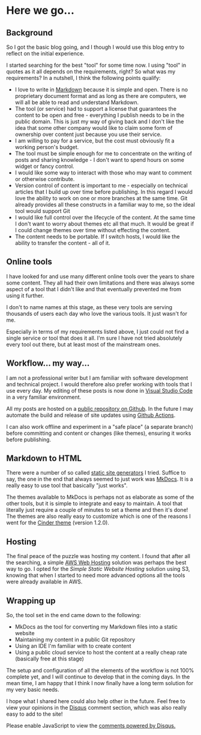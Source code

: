 # Here we go...

## Background

So I got the basic blog going, and I though I would use this blog entry to reflect on the initial experience.

I started searching for the best "tool" for some time now. I using "tool" in quotes as it all depends on the requirements, right? So what was my requirements? In a nutshell, I think the following points qualify:

* I love to write in [Markdown](https://www.markdownguide.org/) because it is simple and open. There is no proprietary document format and as long as there are computers, we will all be able to read and understand Markdown.
* The tool (or service) had to support a license that guarantees the content to be open and free - everything I publish needs to be in the public domain. This is just my way of giving back and I don't like the idea that some other company would like to claim some form of ownership over content just because you use their service.
* I am willing to pay for a service, but the cost must obviously fit a working person's budget.
* The tool must be simple enough for me to concentrate on the writing of posts and sharing knowledge - I don't want to spend hours on some widget or fancy control.
* I would like some way to interact with those who may want to comment or otherwise contribute.
* Version control of content is important to me - especially on technical articles that I build up over time before publishing. In this regard I would love the ability to work on one or more branches at the same time. Git already provides all these constructs in a familiar way to me, so the ideal tool would support Git
* I would like full control over the lifecycle of the content. At the same time I don't want to worry about themes etc all that much. It would be great if I could change themes over time without effecting the content.
* The content needs to be portable. If I switch hosts, I would like the ability to transfer the content - all of it.

## Online tools

I have looked for and use many different online tools over the years to share some content. They all had their own limitations and there was always some aspect of a tool that I didn't like and that eventually prevented me from using it further.

I don't to name names at this stage, as these very tools are serving thousands of users each day who love the various tools. It just wasn't for me.

Especially in terms of my requirements listed above, I just could not find a single service or tool that does it all. I'm sure I have not tried absolutely every tool out there, but at least most of the mainstream ones.

## Workflow... my way...

I am not a professional writer but I am familiar with software development and technical project. I would therefore also prefer working with tools that I use every day. My editing of these posts is now done in [Visual Studio Code](https://code.visualstudio.com/) in a very familiar environment.

All my posts are hosted on a [public repository on Github](https://github.com/nicc777/nicc777-com-site/). In the future I may automate the build and release of site updates using [Github Actions](https://github.com/features/actions).

I can also work offline and experiment in a "safe place" (a separate branch) before committing and content or changes (like themes), ensuring it works before publishing.

## Markdown to HTML

There were a number of so called [static site generators](https://www.techradar.com/best/static-site-generators) I tried. Suffice to say, the one in the end that always seemed to just work was [MkDocs](https://www.mkdocs.org/). It is a really easy to use tool that basically "just works".

The themes available to MkDocs is perhaps not as elaborate as some of the other tools, but it is simple to integrate and easy to maintain. A tool that literally just require a couple of minutes to set a theme and then it's done! The themes are also really easy to customize which is one of the reasons I went for the [Cinder theme](https://sourcefoundry.org/cinder/) (version 1.2.0).

## Hosting

The final peace of the puzzle was hosting my content. I found that after all the searching, a simple [AWS Web Hosting](https://aws.amazon.com/websites/) solution was perhaps the best way to go. I opted for the _Simple Static Website Hosting_ solution using S3, knowing that when I started to need more advanced options all the tools were already available in AWS.

## Wrapping up

So, the tool set in the end came down to the following:

* MkDocs as the tool for converting my Markdown files into a static website
* Maintaining my content in a public Git repository
* Using an IDE I'm familiar with to create content
* Using a public cloud service to host the content at a really cheap rate (basically free at this stage)

The setup and configuration of all the elements of the workflow is not 100% complete yet, and I will continue to develop that in the coming days. In the mean time, I am happy that I think I now finally have a long term solution for my very basic needs.

I hope what I shared here could also help other in the future. Feel free to view your opinions in the [Disqus](https://disqus.com/) comment section, which was also really easy to add to the site!


<div id="disqus_thread"></div>
<script>
    /**
    *  RECOMMENDED CONFIGURATION VARIABLES: EDIT AND UNCOMMENT THE SECTION BELOW TO INSERT DYNAMIC VALUES FROM YOUR PLATFORM OR CMS.
    *  LEARN WHY DEFINING THESE VARIABLES IS IMPORTANT: https://disqus.com/admin/universalcode/#configuration-variables    */
    /*
    var disqus_config = function () {
    this.page.url = PAGE_URL;  // Replace PAGE_URL with your page's canonical URL variable
    this.page.identifier = PAGE_IDENTIFIER; // Replace PAGE_IDENTIFIER with your page's unique identifier variable
    };
    */
    (function() { // DON'T EDIT BELOW THIS LINE
    var d = document, s = d.createElement('script');
    s.src = 'https://nicc777.disqus.com/embed.js';
    s.setAttribute('data-timestamp', +new Date());
    (d.head || d.body).appendChild(s);
    })();
</script>
<noscript>Please enable JavaScript to view the <a href="https://disqus.com/?ref_noscript">comments powered by Disqus.</a></noscript>
